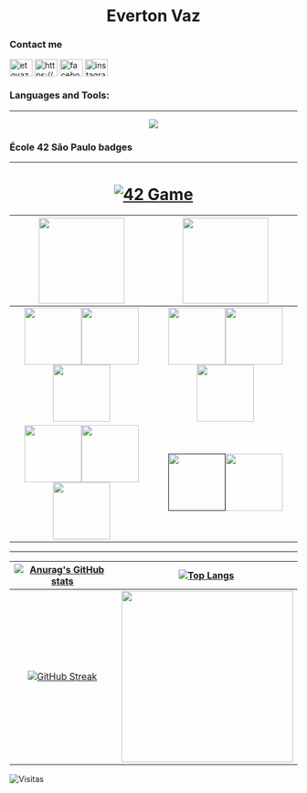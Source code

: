<h1 align="center">Everton Vaz</h1>
<!---
  <a href="https://github.com/JaeSeoKim/badge42"><img src="https://badge42.vercel.app/api/v2/clk1frjdc004908mhk2togjaz/stats?cursusId=21&coalitionId=undefined" alt="egeraldo's 42 stats" /></a>
-->
<h3>Contact me</h3>
<p align="left">
<a href="https://etovaz.web@gmail.com" target="blank"><img align="center" src="https://img.icons8.com/color/344/gmail-new.png" alt="etovaz.web@gmail.com" height="30" width="40" /></a>
<a href="https://www.linkedin.com/in/etovaz/" target="blank"><img align="center" src="https://raw.githubusercontent.com/rahuldkjain/github-profile-readme-generator/master/src/images/icons/Social/linked-in-alt.svg" alt="https://www.linkedin.com/in/everton-vaz-181b8017a/" height="30" width="40" /></a>
<a href="https://fb.com/etovaz" target="blank"><img align="center" src="https://raw.githubusercontent.com/rahuldkjain/github-profile-readme-generator/master/src/images/icons/Social/facebook.svg" alt="facebook.com/etovaz" height="30" width="40" /></a>
<a href="https://instagram.com/etovaz" target="blank"><img align="center" src="https://raw.githubusercontent.com/rahuldkjain/github-profile-readme-generator/master/src/images/icons/Social/instagram.svg" alt="instagram.com/etovaz" height="30" width="40" /></a>
</p>

<h3 align="left">Languages and Tools:</h3>

---
<p align="center">
  <a href="https://skillicons.dev">
    <img src="https://skillicons.dev/icons?i=javascript,angular,typescript,c,git,python,django,tensorflow,dotnet,linux,mysql,postgresql" />
  </a>
</p>

<h3 align="left">École 42 São Paulo badges</h3>

---
<div align="center">

# [![42 Game](https://img.shields.io/badge/Game-profile-0a66c2?style=flat-square&logo=42&logoColor=white)](https://game.42sp.org.br/cadet/egeraldo)

[<img src=https://github.com/ayogun/42-project-badges/blob/main/badges/phase_onem.png width=150/>](https://github.com/EvertonVaz)|[<img src=https://github.com/ayogun/42-project-badges/blob/main/badges/phase_twom.png width=150/>](https://github.com/EvertonVaz)
:---: | :---:
[<img src=https://github.com/ayogun/42-project-badges/blob/main/badges/libftm.png width=100/>](https://github.com/EvertonVaz/42sp/tree/main/libft)[<img src=https://github.com/ayogun/42-project-badges/blob/main/badges/get_next_linem.png width=100/>](https://github.com/EvertonVaz/42sp/tree/main/get_next_line)[<img src=https://github.com/ayogun/42-project-badges/blob/main/badges/ft_printfm.png width=100/>](https://github.com/EvertonVaz/42sp/tree/main/ft_printf)|[<img src=https://github.com/ayogun/42-project-badges/blob/main/badges/push_swapm.png width=100/>](https://github.com/EvertonVaz/42sp/tree/main/push_swap)[<img src=https://github.com/ayogun/42-project-badges/blob/main/badges/minishellm.png width=100/>](https://github.com/EvertonVaz/minishell)[<img src=https://github.com/ayogun/42-project-badges/blob/main/badges/philosophersm.png width=100/>](https://github.com/EvertonVaz/philosophers)
[<img src=https://github.com/ayogun/42-project-badges/blob/main/badges/born2berootm.png width=100/>](https://github.com/EvertonVaz)[<img src=https://github.com/ayogun/42-project-badges/blob/main/badges/fract-olm.png width=100/>](https://github.com/EvertonVaz/42sp/tree/main/fractol)[<img src=https://github.com/ayogun/42-project-badges/blob/main/badges/minitalkm.png width=100/>](https://github.com/EvertonVaz/42sp/tree/main/minitalk)|[<img src=https://github.com/ayogun/42-project-badges/blob/main/badges/netpracticem.png width=100/>]()[<img src=https://github.com/ayogun/42-project-badges/blob/main/badges/cub3dm.png width=100/>](https://github.com/EvertonVaz/cub3d)
</div>

---

[![Anurag's GitHub stats](https://github-readme-stats.vercel.app/api?username=evertonvaz&show_icons=true&theme=gotham&locale=pt-br&hide_border=true)](https://github.com/anuraghazra/github-readme-stats)|[![Top Langs](https://github-readme-stats.vercel.app/api/top-langs/?username=evertonvaz&show_icons=true&theme=gotham&locale=pt-br&hide_border=true)](https://github.com/anuraghazra/github-readme-stats)
:---: | :---:
[![GitHub Streak](https://github-readme-streak-stats.herokuapp.com/?user=evertonvaz&theme=gotham&&area=true&hide_border=true)](https://git.io/streak-stats)|<img align="right" width="300" src="https://camo.githubusercontent.com/eccb116786009c05c71432ec46e7ba8faf82b44f39a0c82aadfcc0edff022dda/68747470733a2f2f692e696d6775722e636f6d2f757538496b796d2e676966" />

![Visitas](https://profile-counter.glitch.me/evertonvaz/count.svg)
